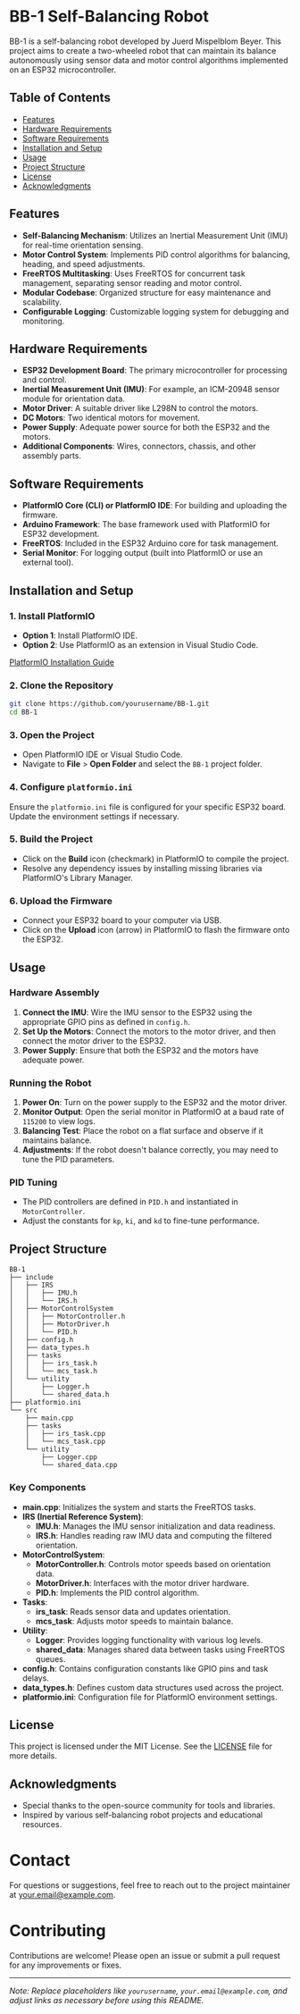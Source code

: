 # BB-1 Self-Balancing Robot

BB-1 is a self-balancing robot developed by Juerd Mispelblom Beyer. This project aims to create a two-wheeled robot that can maintain its balance autonomously using sensor data and motor control algorithms implemented on an ESP32 microcontroller.

## Table of Contents

- [Features](#features)
- [Hardware Requirements](#hardware-requirements)
- [Software Requirements](#software-requirements)
- [Installation and Setup](#installation-and-setup)
- [Usage](#usage)
- [Project Structure](#project-structure)
- [License](#license)
- [Acknowledgments](#acknowledgments)

## Features

- **Self-Balancing Mechanism**: Utilizes an Inertial Measurement Unit (IMU) for real-time orientation sensing.
- **Motor Control System**: Implements PID control algorithms for balancing, heading, and speed adjustments.
- **FreeRTOS Multitasking**: Uses FreeRTOS for concurrent task management, separating sensor reading and motor control.
- **Modular Codebase**: Organized structure for easy maintenance and scalability.
- **Configurable Logging**: Customizable logging system for debugging and monitoring.

## Hardware Requirements

- **ESP32 Development Board**: The primary microcontroller for processing and control.
- **Inertial Measurement Unit (IMU)**: For example, an ICM-20948 sensor module for orientation data.
- **Motor Driver**: A suitable driver like L298N to control the motors.
- **DC Motors**: Two identical motors for movement.
- **Power Supply**: Adequate power source for both the ESP32 and the motors.
- **Additional Components**: Wires, connectors, chassis, and other assembly parts.

## Software Requirements

- **PlatformIO Core (CLI) or PlatformIO IDE**: For building and uploading the firmware.
- **Arduino Framework**: The base framework used with PlatformIO for ESP32 development.
- **FreeRTOS**: Included in the ESP32 Arduino core for task management.
- **Serial Monitor**: For logging output (built into PlatformIO or use an external tool).

## Installation and Setup

### 1. Install PlatformIO

- **Option 1**: Install PlatformIO IDE.
- **Option 2**: Use PlatformIO as an extension in Visual Studio Code.

[PlatformIO Installation Guide](https://platformio.org/install)

### 2. Clone the Repository

```bash
git clone https://github.com/yourusername/BB-1.git
cd BB-1
```

### 3. Open the Project

- Open PlatformIO IDE or Visual Studio Code.
- Navigate to **File** > **Open Folder** and select the `BB-1` project folder.

### 4. Configure `platformio.ini`

Ensure the `platformio.ini` file is configured for your specific ESP32 board. Update the environment settings if necessary.

### 5. Build the Project

- Click on the **Build** icon (checkmark) in PlatformIO to compile the project.
- Resolve any dependency issues by installing missing libraries via PlatformIO's Library Manager.

### 6. Upload the Firmware

- Connect your ESP32 board to your computer via USB.
- Click on the **Upload** icon (arrow) in PlatformIO to flash the firmware onto the ESP32.

## Usage

### Hardware Assembly

1. **Connect the IMU**: Wire the IMU sensor to the ESP32 using the appropriate GPIO pins as defined in `config.h`.
2. **Set Up the Motors**: Connect the motors to the motor driver, and then connect the motor driver to the ESP32.
3. **Power Supply**: Ensure that both the ESP32 and the motors have adequate power.

### Running the Robot

1. **Power On**: Turn on the power supply to the ESP32 and the motor driver.
2. **Monitor Output**: Open the serial monitor in PlatformIO at a baud rate of `115200` to view logs.
3. **Balancing Test**: Place the robot on a flat surface and observe if it maintains balance.
4. **Adjustments**: If the robot doesn't balance correctly, you may need to tune the PID parameters.

### PID Tuning

- The PID controllers are defined in `PID.h` and instantiated in `MotorController`.
- Adjust the constants for `kp`, `ki`, and `kd` to fine-tune performance.

## Project Structure

```
BB-1
├── include
│   ├── IRS
│   │   ├── IMU.h
│   │   └── IRS.h
│   ├── MotorControlSystem
│   │   ├── MotorController.h
│   │   ├── MotorDriver.h
│   │   └── PID.h
│   ├── config.h
│   ├── data_types.h
│   ├── tasks
│   │   ├── irs_task.h
│   │   └── mcs_task.h
│   └── utility
│       ├── Logger.h
│       └── shared_data.h
├── platformio.ini
└── src
    ├── main.cpp
    ├── tasks
    │   ├── irs_task.cpp
    │   └── mcs_task.cpp
    └── utility
        ├── Logger.cpp
        └── shared_data.cpp
```

### Key Components

- **main.cpp**: Initializes the system and starts the FreeRTOS tasks.
- **IRS (Inertial Reference System)**:
  - **IMU.h**: Manages the IMU sensor initialization and data readiness.
  - **IRS.h**: Handles reading raw IMU data and computing the filtered orientation.
- **MotorControlSystem**:
  - **MotorController.h**: Controls motor speeds based on orientation data.
  - **MotorDriver.h**: Interfaces with the motor driver hardware.
  - **PID.h**: Implements the PID control algorithm.
- **Tasks**:
  - **irs_task**: Reads sensor data and updates orientation.
  - **mcs_task**: Adjusts motor speeds to maintain balance.
- **Utility**:
  - **Logger**: Provides logging functionality with various log levels.
  - **shared_data**: Manages shared data between tasks using FreeRTOS queues.
- **config.h**: Contains configuration constants like GPIO pins and task delays.
- **data_types.h**: Defines custom data structures used across the project.
- **platformio.ini**: Configuration file for PlatformIO environment settings.

## License

This project is licensed under the MIT License. See the [LICENSE](LICENSE) file for more details.

## Acknowledgments

- Special thanks to the open-source community for tools and libraries.
- Inspired by various self-balancing robot projects and educational resources.

# Contact

For questions or suggestions, feel free to reach out to the project maintainer at [your.email@example.com](mailto:your.email@example.com).

# Contributing

Contributions are welcome! Please open an issue or submit a pull request for any improvements or fixes.

---

*Note: Replace placeholders like `yourusername`, `your.email@example.com`, and adjust links as necessary before using this README.*